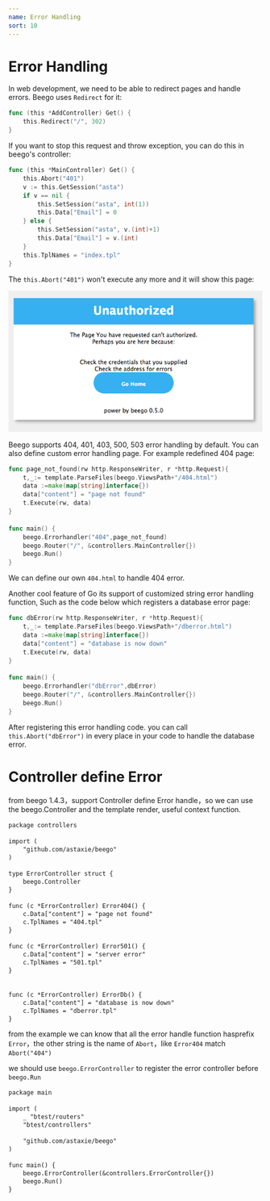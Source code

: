 ```yaml
---
name: Error Handling
sort: 10
---
```


# Error Handling

In web development, we need to be able to redirect pages and handle errors. Beego uses `Redirect` for it:

```go
func (this *AddController) Get() {
	this.Redirect("/", 302)
}
```

If you want to stop this request and throw exception, you can do this in beego's controller:

```go
func (this *MainController) Get() {
	this.Abort("401")
	v := this.GetSession("asta")
	if v == nil {
		this.SetSession("asta", int(1))
		this.Data["Email"] = 0
	} else {
		this.SetSession("asta", v.(int)+1)
		this.Data["Email"] = v.(int)
	}
	this.TplNames = "index.tpl"
}
```

The `this.Abort("401")` won't execute any more and it will show this page:

![](../../images/401.png)

Beego supports 404, 401, 403, 500, 503 error handling by default. You can also define custom error handling page. For example redefined 404 page:

```go
func page_not_found(rw http.ResponseWriter, r *http.Request){
	t,_:= template.ParseFiles(beego.ViewsPath+"/404.html")
	data :=make(map[string]interface{})
	data["content"] = "page not found"
	t.Execute(rw, data)
}

func main() {
	beego.Errorhandler("404",page_not_found)
	beego.Router("/", &controllers.MainController{})
	beego.Run()
}
```

We can define our own `404.html` to handle 404 error.

Another cool feature of Go its support of customized string error handling function, Such as the code below which registers a database error page:

```go
func dbError(rw http.ResponseWriter, r *http.Request){
	t,_:= template.ParseFiles(beego.ViewsPath+"/dberror.html")
	data :=make(map[string]interface{})
	data["content"] = "database is now down"
	t.Execute(rw, data)
}

func main() {
	beego.Errorhandler("dbError",dbError)
	beego.Router("/", &controllers.MainController{})
	beego.Run()
}
```

After registering this error handling code. you can call `this.Abort("dbError")` in every place in your code to handle the database error.

# Controller define Error
from beego 1.4.3，support Controller define Error handle，so we can use the beego.Controller and the template render, useful context function.

```
package controllers

import (
	"github.com/astaxie/beego"
)

type ErrorController struct {
	beego.Controller
}

func (c *ErrorController) Error404() {
	c.Data["content"] = "page not found"
	c.TplNames = "404.tpl"
}

func (c *ErrorController) Error501() {
	c.Data["content"] = "server error"
	c.TplNames = "501.tpl"
}


func (c *ErrorController) ErrorDb() {
	c.Data["content"] = "database is now down"
	c.TplNames = "dberror.tpl"
}
```
from the example we can know that all the error handle function hasprefix `Error`，the other string is the name of `Abort`，like `Error404` match `Abort("404")`


we should use `beego.ErrorController` to register the error controller before `beego.Run` 

```
package main

import (
	_ "btest/routers"
	"btest/controllers"

	"github.com/astaxie/beego"
)

func main() {
	beego.ErrorController(&controllers.ErrorController{})
	beego.Run()
}

```
